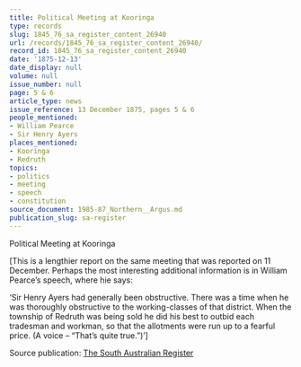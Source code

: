 ```yaml
---
title: Political Meeting at Kooringa
type: records
slug: 1845_76_sa_register_content_26940
url: /records/1845_76_sa_register_content_26940/
record_id: 1845_76_sa_register_content_26940
date: '1875-12-13'
date_display: null
volume: null
issue_number: null
page: 5 & 6
article_type: news
issue_reference: 13 December 1875, pages 5 & 6
people_mentioned:
- William Pearce
- Sir Henry Ayers
places_mentioned:
- Kooringa
- Redruth
topics:
- politics
- meeting
- speech
- constitution
source_document: 1985-87_Northern__Argus.md
publication_slug: sa-register
---
```


Political Meeting at Kooringa

[This is a lengthier report on the same meeting that was reported on 11 December.  Perhaps the most interesting additional information is in William Pearce’s speech, where hie says:

‘Sir Henry Ayers had generally been obstructive.  There was a time when he was thoroughly obstructive to the working-classes of that district.  When the township of Redruth was being sold he did his best to outbid each tradesman and workman, so that the allotments were run up to a fearful price.  (A voice – “That’s quite true.”)’]

Source publication: [The South Australian Register](/publications/sa-register/)
